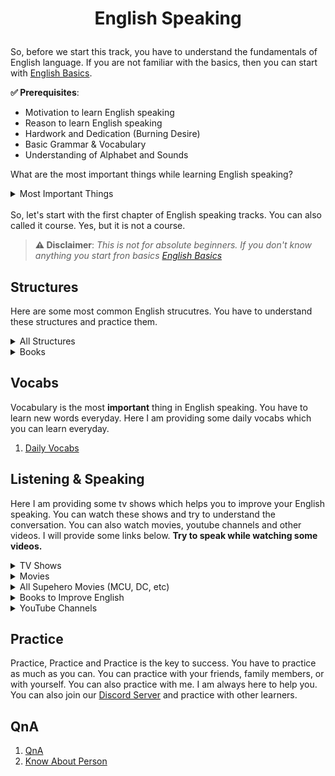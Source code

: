 # <p align="center">English Speaking</p>

So, before we start this track, you have to understand the fundamentals of English language. If you are not familiar with the basics, then you can start with [English Basics](/tracks/english-basics.md).

**✅ Prerequisites**:
* Motivation to learn English speaking
* Reason to learn English speaking
* Hardwork and Dedication (Burning Desire)
* Basic Grammar & Vocabulary
* Understanding of Alphabet and Sounds

What are the most important things while learning English speaking?

<details>
<summary>
Most Important Things
</summary>
<b>[1. Structure:]</b> You have to understand the structure of English language. It is very important to know how to form a sentence.<br>
<b>[2. Vocabulary:]</b> You have to learn new words everyday. It is very important to have a good vocabulary.<br>
<b>[3. Listeng & Speaking]:</b> Belive me guys listening, watching videos and speaking is very very important.<br>
<b>[4. Practice:]</b> You have to practice all 3 things as much as you can.<br>
</details>
<br>
So, let's start with the first chapter of English speaking tracks. You can also called it course. Yes, but it is not a course.

<br>

> **⚠️ Disclaimer**:
*This is not for absolute beginners. If you don't know anything you start fron basics [English Basics](/tracks/english-basics.md)*

## Structures

Here are some most common English strucutres. You have to understand these structures and practice them.

<details>
<summary>
All Structures
</summary>

01. [Chapter 01 - Asking & Telling](/tracks/structures/asking-telling.md)
02. [Chapter 02 - Should](/tracks/structures/should.md)
03. [Chapter 03 - Will](/tracks/structures/will.md)
04. [Chapter 04 - Was/Were](/tracks/structures/was-were.md)
05. [Chapter 05 - Do/Does](/tracks/structures/do-does.md)
06. [Chapter 06 - Did](/tracks/structures/did.md)
07. [Chapter 07 - Can](/tracks/structures/can.md)
08. [Chapter 08 - Have/Has](/tracks/structures/has-have.md)
09. [Chapter 09 - Had](/tracks/structures/had.md)
10. [Chapter 10 - Has/Have Been](/tracks/structures/has-have-been.md)
11. [Chapter 11 - Used to](/tracks/structures/used-to.md)
12. [Chapter 12 - Going to/About to](/tracks/structures/about-going.md)
13. [Chapter 13 - Let](/tracks/structures/let.md)
14. [Chapter 14 - Can be](/tracks/structures/can-be.md)
15. [Chapter 15 - Must](/tracks/structures/must.md)
16. [Chapter 16 - Should/Could/Would + have](/tracks/structures/should-would-could-have.md)
17. [Chapter 17 - There + is/are](/tracks/structures/there-is-are.md)
18. [Chapter 18 - XYZ + Be 😘](/tracks/structures/xyz-be.md)
19. [Chapter 19 - Has/Have + V3](/tracks/structures/has-have-v3.md)
20. [Chapter 20 - Could](/tracks/structures/could.md)
21. [Chapter 21 - It Various Structures](/tracks/structures/it-various-structures.md)

</details>

<details>
<summary>
Books
</summary>

01. [Angreji Bolna Seekhein Also How to Face Interviews & Group Disussions](https://www.amazon.in/Angreji-Bolna-Seekhein-Interviews-Disussions/dp/8183481388)

02. [https://readastory.org.in/](https://readastory.org.in/) - A collection of stories to improve your English speaking skills. You can read these stories and try to understand the meaning of the words. It will help you to improve your vocabulary and understanding of the language.
03. [https://monkeypen.com/](https://monkeypen.com/) - English stories for kids.

</details>

## Vocabs

Vocabulary is the most **important** thing in English speaking. You have to learn new words everyday. Here I am providing some daily vocabs which you can learn everyday.

1. [Daily Vocabs](/tracks/vocabs/01.md)


## Listening & Speaking

Here I am providing some tv shows which helps you to improve your English speaking. You can watch these shows and try to understand the conversation. You can also watch movies, youtube channels and other videos. I will provide some links below. **Try to speak while watching some videos.**

<details>
<summary>
TV Shows
</summary>

1. [Stranger Things](https://www.netflix.com/in/title/80057281) - Engaging dialogues, and a great way to learn American English. It is a science fiction horror series.

2. [Friends](https://www.netflix.com/in/title/70153404) -
A classic sitcom that provides everyday conversational American English. Belive me it is really gold for English learners. It is funny, and entertaining.

13. [The Flash](https://www.imdb.com/title/tt3107288/) - After being struck by lightning, Barry Allen wakes up from his coma to discover he's been given the power of super speed, becoming the Flash, fighting crime in Central City.
</details>


<!-- Movies Section  -->
<details>
<summary>
Movies
</summary>

1. [Just Friends](https://www.imdb.com/title/tt0433400/) - While visiting his hometown during Christmas, a man comes face-to-face with his old high-school crush and best friend--a woman whose rejection of him turned him into a ferocious womanizer.

2. [The Pursuit of Happyness](https://www.imdb.com/title/tt0454921/) - A struggling salesman takes custody of his son as he's poised to begin a life-changing professional career.

3. [The Shawshank Redemption](https://www.imdb.com/title/tt0111161/) - A banker convicted of uxoricide forms a friendship over a quarter century with a hardened convict, while maintaining his innocence and trying to remain hopeful through simple compassion.

</details>

<details>
<summary>
All Supehero Movies (MCU, DC, etc)
</summary>

1. [Spider Man](https://www.imdb.com/title/tt0145487/) -After being bitten by a genetically-modified spider, a shy teenager gains spider-like abilities that he uses to fight injustice as a masked superhero and face a vengeful enemy.

2. [Iron Man](https://www.imdb.com/title/tt0371746/) - After being held captive in an Afghan cave, billionaire engineer Tony Stark creates a unique weaponized suit of armor to fight evil.

3. [Thor](https://www.imdb.com/title/tt0800369/) - The powerful but arrogant god Thor is cast out of Asgard to live amongst humans in Midgard (Earth), where he soon becomes one of their finest defenders.

4. [Captain America](https://www.imdb.com/title/tt0458339/) - Steve Rogers, a rejected military soldier, transforms into Captain America after taking a dose of a "Super-Soldier serum". 

5. [Black Panther](https://www.imdb.com/title/tt1825683/) - T'Challa, heir to the hidden but advanced kingdom of Wakanda, must step forward to lead his people into a new future and must confront a challenger from his country's past.

6. [Avengers](https://www.imdb.com/title/tt0848228/) - Earth's mightiest heroes must come together and learn to fight as a team if they are going to stop the mischievous Loki and his alien army from enslaving humanity.

8. [Batman](https://www.imdb.com/title/tt0372784/) - After training with his mentor, Batman begins his fight to free crime-ridden Gotham City from corruption.

9. [Superman](https://www.imdb.com/title/tt0078346/) - An alien orphan is sent from his dying planet to Earth, where he grows up to become his adoptive home's first and greatest superhero.

10. [Wonder Woman](https://www.imdb.com/title/tt0451279/) - When a pilot crashes and tells of conflict in the outside world, Diana, an Amazonian warrior in training, leaves home to fight a war, discovering her full powers and true destiny.

11. [Justice League](https://www.imdb.com/title/tt0974015/) - Fueled by his restored faith in humanity and inspired by Superman's selfless act, Bruce Wayne enlists the help of his new-found ally, Diana Prince, to face an even greater enemy

12. [Aquaman](https://www.imdb.com/title/tt1477834/) - Arthur Curry, the human-born heir to the underwater kingdom of Atlantis, goes on a quest to prevent a war between the worlds of ocean and land.

13. [The Flash](https://www.imdb.com/title/tt0439572/) - Barry Allen uses his super speed to change the past, but his attempt to save his family creates a world without super heroes, forcing him to race for his life in order to save the future.

</details>

<details>
<summary>
Books to Improve English
</summary>

1. [Do Epic Shit]()
</details>

<details>
<summary>
YouTube Channels
</summary>

1. [WellTalk Institute](https://www.youtube.com/@welltalkinstitute3465) - Confidence Building
2. [English Lessons with Kate](https://www.youtube.com/@KateEnglish) - English Lessions
3. [Veronika's Language Diaries](https://www.youtube.com/@veronika_languagediaries) - Guidance
4. [TsMadaan](https://www.youtube.com/@tsmadaan) - Grammar and Practice
5. [Pronunciation's Way](https://www.youtube.com/@pronunciationway8502) - Guidance Videos
6. [Listening Time](https://www.youtube.com/@listeningtimepodcast) -Simple and Clear Listening practice
7. [BeerBiceps](https://www.youtube.com/@beerbiceps) - Podcast
8. [Warikoo](https://www.youtube.com/@warikoo) - Hindi + English, Finance, Entrepreneur
9. [TEDx Talks](https://www.youtube.com/@TEDx) - Talks
10. [Lex Fridman](https://www.youtube.com/@lexfridman) - Podcast
11. [The Buddymoon](https://www.youtube.com/@thebuddymoon) - Vlogs, Travelling the world
12. [SPEAK OUT](https://www.youtube.com/@SPeakOUTe) - Listening & Speaking
13. [Caro Kowanz English](https://www.youtube.com/@carokowanzenglish)
14. [Rachel's English](https://www.youtube.com/@rachelsenglish) - Pronunciation
15. [linguamarina](https://www.youtube.com/@linguamarina) - English Lessions
16. [English with Lucy](https://www.youtube.com/@englishwithlucy) - English Lessions
17. [English Podcast](https://www.youtube.com/@highlevellistening) - Listening Practice
18. [Learn English TIE](https://www.youtube.com/@LearnEnglishTIE) - English Lessions

</details>

## Practice

Practice, Practice and Practice is the key to success. You have to practice as much as you can. You can practice with your friends, family members, or with yourself. You can also practice with me. I am always here to help you. You can also join our [Discord Server](https://discord.com/invite/CxPBRSZut7) and practice with other learners.

## QnA
01. [QnA](/tracks/QnA.md)
02. [Know About Person](/tracks/conversations/basic-conversation-know-person.md)